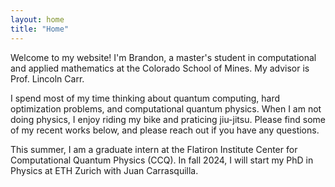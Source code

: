 ```yaml
---
layout: home
title: "Home"
---
```


Welcome to my website! I'm Brandon, a master's student in computational and applied mathematics at the Colorado School of Mines. My advisor is Prof. Lincoln Carr. 

I spend most of my time thinking about quantum computing, hard optimization problems, and computational quantum physics. When I am not doing physics, I enjoy riding my bike and praticing jiu-jitsu. Please find some of my recent works below, and please reach out if you have any questions.

This summer, I am a graduate intern at the Flatiron Institute Center for Computational Quantum Physics (CCQ). In fall 2024, I will start my PhD in Physics at ETH Zurich with Juan Carrasquilla.
